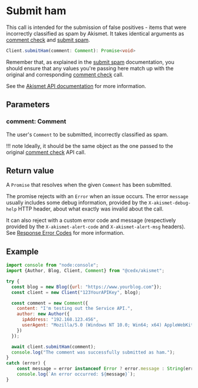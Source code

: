 # Submit ham
This call is intended for the submission of false positives - items that were incorrectly classified as spam by Akismet.
It takes identical arguments as [comment check](check_comment.md) and [submit spam](submit_spam.md).

```ts
Client.submitHam(comment: Comment): Promise<void>
```

Remember that, as explained in the [submit spam](submit_spam.md) documentation, you should ensure
that any values you're passing here match up with the original and corresponding [comment check](check_comment.md) call.

See the [Akismet API documentation](https://akismet.com/developers/detailed-docs/submit-ham-false-positives) for more information.

## Parameters

### **comment**: Comment
The user's `Comment` to be submitted, incorrectly classified as spam.

!!! note
    Ideally, it should be the same object as the one passed to the original [comment check](check_comment.md) API call.

## Return value
A `Promise` that resolves when the given `Comment` has been submitted.

The promise rejects with an `Error` when an issue occurs.
The error `message` usually includes some debug information, provided by the `X-akismet-debug-help` HTTP header,
about what exactly was invalid about the call.

It can also reject with a custom error code and message (respectively provided by the `X-akismet-alert-code` and `X-akismet-alert-msg` headers).
See [Response Error Codes](https://akismet.com/developers/detailed-docs/errors) for more information.

## Example

```js
import console from "node:console";
import {Author, Blog, Client, Comment} from "@cedx/akismet";

try {
  const blog = new Blog({url: "https://www.yourblog.com"});
  const client = new Client("123YourAPIKey", blog);

  const comment = new Comment({
    content: "I'm testing out the Service API.",
    author: new Author({
      ipAddress: "192.168.123.456",
      userAgent: "Mozilla/5.0 (Windows NT 10.0; Win64; x64) AppleWebKit/537.36 (KHTML, like Gecko) Chrome/120.0.0.0 Safari/537.36"
    })
  });

  await client.submitHam(comment);
  console.log("The comment was successfully submitted as ham.");
}
catch (error) {
	const message = error instanceof Error ? error.message : String(error);
	console.log(`An error occurred: ${message}`);
}
```
